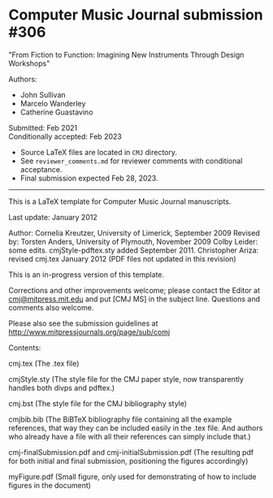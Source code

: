 # Computer Music Journal submission #306

"From Fiction to Function: Imagining New Instruments Through Design Workshops"

Authors: 

- John Sullivan
- Marcelo Wanderley
- Catherine Guastavino

Submitted: Feb 2021  
Conditionally accepted: Feb 2023

- Source LaTeX files are located in `CMJ` directory.  
- See `reviewer_comments.md` for reviewer comments with conditional acceptance.
- Final submission expected Feb 28, 2023.

---

This is a LaTeX template for Computer Music Journal manuscripts.

Last update: January 2012

Author: Cornelia Kreutzer, University of Limerick, September 2009
Revised by: 
	Torsten Anders, University of Plymouth, November 2009
	Colby Leider: some edits.
	cmjStyle-pdftex.sty added September 2011.
	Christopher Ariza: revised cmj.tex January 2012 (PDF files not updated in this revision)

This is an in-progress version of this template.  

Corrections and other improvements welcome; please contact the Editor at
cmj@mitpress.mit.edu and put [CMJ MS] in the subject line.  Questions
and comments also welcome.

Please also see the submission guidelines at
http://www.mitpressjournals.org/page/sub/comj


Contents:

cmj.tex      (The .tex file)

cmjStyle.sty (The style file for the CMJ paper style, now transparently handles both divps and pdftex.)

cmj.bst      (The style file for the CMJ bibliography style)

cmjbib.bib   (The BiBTeX bibliography file containing all the example references, that way they can be included easily in the .tex file. And authors who already have a file with all their references can simply include that.)

cmj-finalSubmission.pdf and cmj-initialSubmission.pdf (The resulting pdf for both initial and final submission, positioning the figures accordingly)

myFigure.pdf (Small figure, only used for demonstrating of how to include figures in the document)

